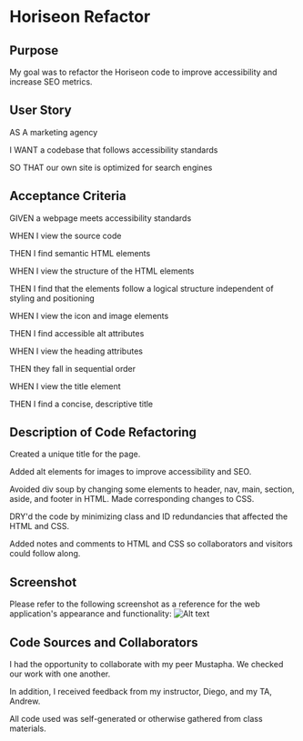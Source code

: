 # Horiseon Refactor

## Purpose
My goal was to refactor the Horiseon code to improve accessibility and increase SEO metrics.

## User Story
AS A marketing agency

I WANT a codebase that follows accessibility standards

SO THAT our own site is optimized for search engines

## Acceptance Criteria
GIVEN a webpage meets accessibility standards

WHEN I view the source code

THEN I find semantic HTML elements

WHEN I view the structure of the HTML elements

THEN I find that the elements follow a logical structure independent of styling and positioning

WHEN I view the icon and image elements

THEN I find accessible alt attributes

WHEN I view the heading attributes

THEN they fall in sequential order

WHEN I view the title element

THEN I find a concise, descriptive title

## Description of Code Refactoring
Created a unique title for the page.

Added alt elements for images to improve accessibility and SEO.

Avoided div soup by changing some elements to header, nav, main, section, aside, and footer in HTML. Made corresponding changes to CSS.

DRY'd the code by minimizing class and ID redundancies that affected the HTML and CSS.

Added notes and comments to HTML and CSS so collaborators and visitors could follow along.


## Screenshot
Please refer to the following screenshot as a reference for the web application's appearance and functionality:
![Alt text](assets/images/Horiseon-Screenshot.png)

## Code Sources and Collaborators
I had the opportunity to collaborate with my peer Mustapha. We checked our work with one another.

In addition, I received feedback from my instructor, Diego, and my TA, Andrew.

All code used was self-generated or otherwise gathered from class materials.